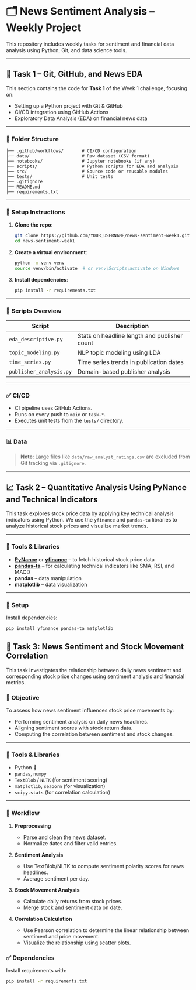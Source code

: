 # 🗂️ News Sentiment Analysis – Weekly Project

This repository includes weekly tasks for sentiment and financial data analysis using Python, Git, and data science tools.

---

## 📌 Task 1 – Git, GitHub, and News EDA

This section contains the code for **Task 1** of the Week 1 challenge, focusing on:

- Setting up a Python project with Git & GitHub
- CI/CD integration using GitHub Actions
- Exploratory Data Analysis (EDA) on financial news data

---

### 📁 Folder Structure

```
├── .github/workflows/       # CI/CD configuration
├── data/                    # Raw dataset (CSV format)
├── notebooks/               # Jupyter notebooks (if any)
├── scripts/                 # Python scripts for EDA and analysis
├── src/                     # Source code or reusable modules
├── tests/                   # Unit tests
├── .gitignore
├── README.md
├── requirements.txt
```

---

### 🔧 Setup Instructions

1. **Clone the repo**:
   ```bash
   git clone https://github.com/YOUR_USERNAME/news-sentiment-week1.git
   cd news-sentiment-week1
   ```

2. **Create a virtual environment**:
   ```bash
   python -m venv venv
   source venv/bin/activate  # or venv\Scripts\activate on Windows
   ```

3. **Install dependencies**:
   ```bash
   pip install -r requirements.txt
   ```

---

### 🚀 Scripts Overview

| Script                      | Description                                      |
|----------------------------|--------------------------------------------------|
| `eda_descriptive.py`       | Stats on headline length and publisher count     |
| `topic_modeling.py`        | NLP topic modeling using LDA                     |
| `time_series.py`           | Time series trends in publication dates          |
| `publisher_analysis.py`    | Domain-based publisher analysis                  |

---

### ✅ CI/CD

- CI pipeline uses GitHub Actions.
- Runs on every push to `main` or `task-*`.
- Executes unit tests from the `tests/` directory.

---

### 📊 Data

> **Note**: Large files like `data/raw_analyst_ratings.csv` are excluded from Git tracking via `.gitignore`.

---

## 📈 Task 2 – Quantitative Analysis Using PyNance and Technical Indicators

This task explores stock price data by applying key technical analysis indicators using Python. We use the `yfinance` and `pandas-ta` libraries to analyze historical stock prices and visualize market trends.

---

### 🧩 Tools & Libraries

- **[PyNance](https://pypi.org/project/pynance/)** or **[yfinance](https://pypi.org/project/yfinance/)** – to fetch historical stock price data
- **[pandas-ta](https://github.com/twopirllc/pandas-ta)** – for calculating technical indicators like SMA, RSI, and MACD
- **pandas** – data manipulation
- **matplotlib** – data visualization

---

### 🔧 Setup

Install dependencies:

```bash
pip install yfinance pandas-ta matplotlib
```

## 🧠 Task 3: News Sentiment and Stock Movement Correlation

This task investigates the relationship between daily news sentiment and corresponding stock price changes using sentiment analysis and financial metrics.

### 📌 Objective

To assess how news sentiment influences stock price movements by:
- Performing sentiment analysis on daily news headlines.
- Aligning sentiment scores with stock return data.
- Computing the correlation between sentiment and stock changes.

---

### 🧰 Tools & Libraries

- Python 🐍
- `pandas`, `numpy`
- `TextBlob` / `NLTK` (for sentiment scoring)
- `matplotlib`, `seaborn` (for visualization)
- `scipy.stats` (for correlation calculation)

---

### 🔄 Workflow

1. **Preprocessing**  
   - Parse and clean the news dataset.
   - Normalize dates and filter valid entries.

2. **Sentiment Analysis**  
   - Use TextBlob/NLTK to compute sentiment polarity scores for news headlines.
   - Average sentiment per day.

3. **Stock Movement Analysis**  
   - Calculate daily returns from stock prices.
   - Merge stock and sentiment data on date.

4. **Correlation Calculation**  
   - Use Pearson correlation to determine the linear relationship between sentiment and price movement.
   - Visualize the relationship using scatter plots.

### ✅ Dependencies

Install requirements with:

```bash
pip install -r requirements.txt



